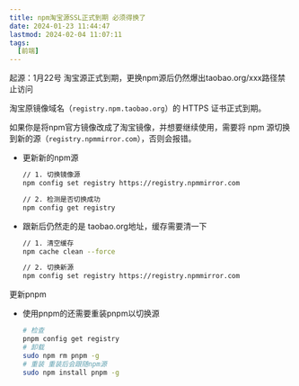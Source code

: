 ```yaml
---
title: npm淘宝源SSL正式到期 必须得换了
date: 2024-01-23 11:44:47
lastmod: 2024-02-04 11:07:11
tags:
  [前端]
---
```


起源：1月22号 淘宝源正式到期，更换npm源后仍然爆出taobao.org/xxx路径禁止访问

淘宝原镜像域名（`registry.npm.taobao.org`）的 HTTPS 证书正式到期。

如果你是将npm官方镜像改成了淘宝镜像，并想要继续使用，需要将 npm 源切换到新的源（`registry.npmmirror.com`），否则会报错。

- 更新新的npm源

  ```bash
  // 1. 切换镜像源
  npm config set registry https://registry.npmmirror.com
  
  // 2. 检测是否切换成功
  npm config get registry
  ```

- 跟新后仍然走的是 taobao.org地址，缓存需要清一下

  ```bash 
  // 1. 清空缓存
  npm cache clean --force
  
  // 2. 切换新源
  npm config set registry https://registry.npmmirror.com
  ```


更新pnpm

- 使用pnpm的还需要重装pnpm以切换源

  ```bash
  # 检查
  pnpm config get registry
  # 卸载
  sudo npm rm pnpm -g 
  # 重装 重装后会跟随npm源
  sudo npm install pnpm -g 
  ```

  
